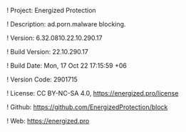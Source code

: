 ! Project: Energized Protection

! Description: ad.porn.malware blocking.

! Version: 6.32.0810.22.10.290.17

! Build Version: 22.10.290.17

! Build Date: Mon, 17 Oct 22 17:15:59 +06

! Version Code: 2901715

! License: CC BY-NC-SA 4.0, https://energized.pro/license

! Github: https://github.com/EnergizedProtection/block

! Web: https://energized.pro
